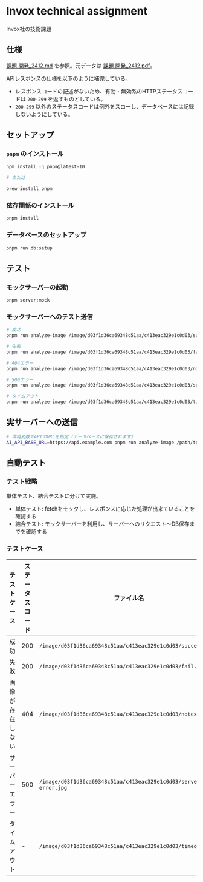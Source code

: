 # Invox technical assignment

Invox社の技術課題

## 仕様

[課題 開発_2412.md]() を参照。元データは [課題 開発_2412.pdf]()。

APIレスポンスの仕様を以下のように補完している。

- レスポンスコードの記述がないため、有効・無効系のHTTPステータスコードは `200-299` を返すものとしている。
- `200-299` 以外のステータスコードは例外をスローし、データベースには記録しないようにしている。

## セットアップ

### `pnpm` のインストール

```bash
npm install -g pnpm@latest-10

# または

brew install pnpm
```

### 依存関係のインストール

```bash
pnpm install
```

### データベースのセットアップ

```bash
pnpm run db:setup
```

## テスト

### モックサーバーの起動

```bash
pnpm server:mock
```

### モックサーバーへのテスト送信

```bash
# 成功
pnpm run analyze-image /image/d03f1d36ca69348c51aa/c413eac329e1c0d03/success.jpg

# 失敗
pnpm run analyze-image /image/d03f1d36ca69348c51aa/c413eac329e1c0d03/fail.jpg

# 404エラー
pnpm run analyze-image /image/d03f1d36ca69348c51aa/c413eac329e1c0d03/notexist.jpg

# 500エラー
pnpm run analyze-image /image/d03f1d36ca69348c51aa/c413eac329e1c0d03/server-error.jpg

# タイムアウト
pnpm run analyze-image /image/d03f1d36ca69348c51aa/c413eac329e1c0d03/timeout.jpg
```

## 実サーバーへの送信

```bash
# 環境変数でAPIのURLを指定（データベースに保存されます）
AI_API_BASE_URL=https://api.example.com pnpm run analyze-image /path/to/image.jpg
```

## 自動テスト

### テスト戦略

単体テスト、結合テストに分けて実施。

- 単体テスト: fetchをモックし、レスポンスに応じた処理が出来ていることを確認する
- 結合テスト: モックサーバーを利用し、サーバーへのリクエスト〜DB保存までを確認する

### テストケース

テストケース | ステータスコード | ファイル名 | DB記録
---|---|---|---
成功 | 200 | `/image/d03f1d36ca69348c51aa/c413eac329e1c0d03/success.jpg`|あり
失敗 | 200 | `/image/d03f1d36ca69348c51aa/c413eac329e1c0d03/fail.jpg`|あり
画像が存在しない | 404 | `/image/d03f1d36ca69348c51aa/c413eac329e1c0d03/notexist.jpg`|なし
サーバーエラー | 500 | `/image/d03f1d36ca69348c51aa/c413eac329e1c0d03/server-error.jpg`|なし
タイムアウト | - | `/image/d03f1d36ca69348c51aa/c413eac329e1c0d03/timeout.jpg`|なし

